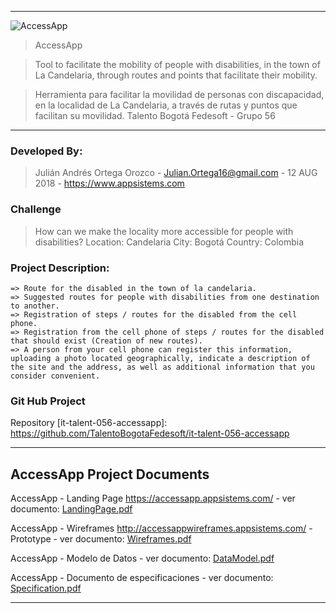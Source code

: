 
---
![AccessApp](https://github.com/TalentoBogotaFedesoft/it-talent-056-accessapp/blob/master/AccessApp%20Project/Logo/AccessAppLogo.png)
>AccessApp

>Tool to facilitate the mobility of people with disabilities, in the town of La Candelaria, through routes and points that facilitate their mobility.

>Herramienta para facilitar la movilidad de personas con discapacidad, en la localidad de La Candelaria, a través de rutas y puntos que facilitan su movilidad.
>Talento Bogotá Fedesoft - Grupo 56
---

### Developed By:
> Julián Andrés Ortega Orozco - Julian.Ortega16@gmail.com - 12 AUG 2018 - https://www.appsistems.com

### Challenge
>How can we make the locality more accessible for people with disabilities?
>Location: Candelaria
>City: Bogotá
>Country: Colombia


### Project Description: 
```
=> Route for the disabled in the town of la candelaria.
=> Suggested routes for people with disabilities from one destination to another.
=> Registration of steps / routes for the disabled from the cell phone.
=> Registration from the cell phone of steps / routes for the disabled that should exist (Creation of new routes).
=> A person from your cell phone can register this information, uploading a photo located geographically, indicate a description of the site and the address, as well as additional information that you consider convenient.
```

### Git Hub Project
Repository [it-talent-056-accessapp]: https://github.com/TalentoBogotaFedesoft/it-talent-056-accessapp

---

## AccessApp Project Documents

AccessApp - Landing Page https://accessapp.appsistems.com/ - ver documento: 
[LandingPage.pdf](https://github.com/TalentoBogotaFedesoft/it-talent-056-accessapp/blob/master/AccessApp%20Project/LandingPage/AccessAppLandingPage.pdf)

AccessApp - Wireframes http://accessappwireframes.appsistems.com/ - Prototype - ver documento: 
[Wireframes.pdf](https://github.com/TalentoBogotaFedesoft/it-talent-056-accessapp/blob/master/AccessApp%20Project/WireframesImages/AccessApp_Wireframes.pdf)

AccessApp - Modelo de Datos - ver documento:
[DataModel.pdf](https://github.com/TalentoBogotaFedesoft/it-talent-056-accessapp/blob/master/AccessApp%20Project/Data%20Model/AccessAppDataModel.pdf)

AccessApp - Documento de especificaciones - ver documento:
[Specification.pdf](https://github.com/TalentoBogotaFedesoft/it-talent-056-accessapp/blob/master/AccessApp%20Project/Specification/AccessApp-specification.pdf)

---